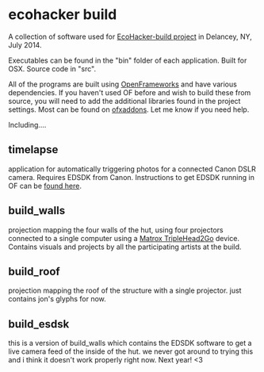# ecohacker build

A collection of software used for [EcoHacker-build project](http://www.eco-hacker.info/project-blog/) in Delancey, NY, July 2014.  

Executables can be found in the "bin" folder of each application. Built for OSX. Source code in "src".

All of the programs are built using [OpenFrameworks](http://openframeworks.cc) and have various dependencies. If you haven't used OF before and wish to build these from source, you will need to add the additional libraries found in the project settings. Most can be found on [ofxaddons](ofxaddons.com). Let me know if you need help.

Including....

## timelapse

application for automatically triggering photos for a connected Canon DSLR camera. Requires EDSDK from Canon. Instructions to get EDSDK running in OF can be [found here](https://github.com/kylemcdonald/ofxEdsdk).

## build_walls

projection mapping the four walls of the hut, using four projectors connected to a single computer using a [Matrox TripleHead2Go](http://www.matrox.com/graphics/en/products/gxm/th2go/displayport/) device. Contains visuals and projects by all the participating artists at the build.

## build_roof 

projection mapping the roof of the structure with a single projector. just contains jon's glyphs for now.

## build_esdsk

this is a version of build_walls which contains the EDSDK software to get a live camera feed of the inside of the hut. we never got around to trying this and i think it doesn't work properly right now. Next year! <3
